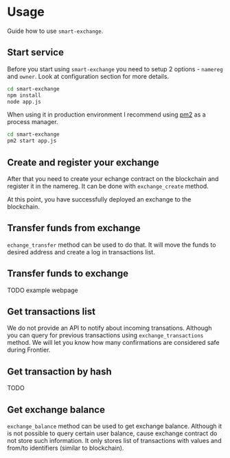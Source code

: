 # Usage

Guide how to use `smart-exchange`.

## Start service

Before you start using `smart-exchange` you need to setup 2 options - `namereg` and `owner`. Look at configuration section for more details.

```bash
cd smart-exchange
npm install
node app.js
```

When using it in production environment I recommend using [pm2](https://github.com/Unitech/pm2) as a process manager.

```bash
cd smart-exchange
pm2 start app.js
```

## Create and register your exchange

After that you need to create your echange contract on the blockchain and register it in the namereg. It can be done with `exchange_create` method.

At this point, you have successfully deployed an exchange to the blockchain.

## Transfer funds from exchange

`echange_transfer` method can be used to do that. It will move the funds to desired address and create a log in transactions list.

## Transfer funds to exchange

TODO example webpage

## Get transactions list

We do not provide an API to notify about incoming transations. Although you can query for previous transactions using `exchange_transactions` method. We will let you know how many confirmations are considered safe during Frontier.

## Get transaction by hash

TODO

## Get exchange balance

`exchange_balance` method can be used to get exchange balance. Although it is not possible to query certain user balance, cause exchange contract do not store such information. It only stores list of transactions with values and from/to identifiers (similar to blockchain).

